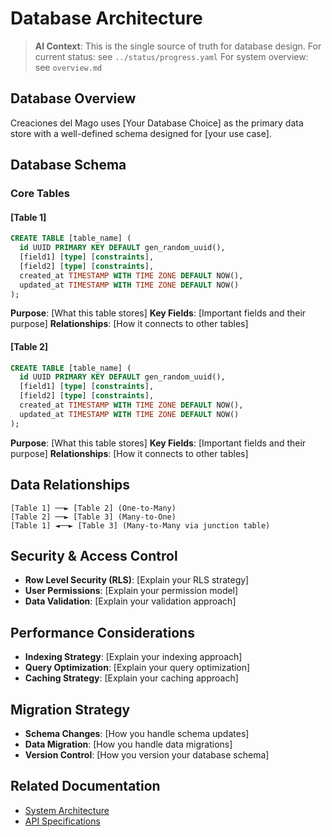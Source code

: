 # Database Architecture

> **AI Context**: This is the single source of truth for database design.
> For current status: see `../status/progress.yaml`
> For system overview: see `overview.md`

## Database Overview

Creaciones del Mago uses [Your Database Choice] as the primary data store with a well-defined schema designed for [your use case].

## Database Schema

### Core Tables

#### [Table 1]
```sql
CREATE TABLE [table_name] (
  id UUID PRIMARY KEY DEFAULT gen_random_uuid(),
  [field1] [type] [constraints],
  [field2] [type] [constraints],
  created_at TIMESTAMP WITH TIME ZONE DEFAULT NOW(),
  updated_at TIMESTAMP WITH TIME ZONE DEFAULT NOW()
);
```

**Purpose**: [What this table stores]
**Key Fields**: [Important fields and their purpose]
**Relationships**: [How it connects to other tables]

#### [Table 2]
```sql
CREATE TABLE [table_name] (
  id UUID PRIMARY KEY DEFAULT gen_random_uuid(),
  [field1] [type] [constraints],
  [field2] [type] [constraints],
  created_at TIMESTAMP WITH TIME ZONE DEFAULT NOW(),
  updated_at TIMESTAMP WITH TIME ZONE DEFAULT NOW()
);
```

**Purpose**: [What this table stores]
**Key Fields**: [Important fields and their purpose]
**Relationships**: [How it connects to other tables]

## Data Relationships

```
[Table 1] ──► [Table 2] (One-to-Many)
[Table 2] ──► [Table 3] (Many-to-One)
[Table 1] ◄──► [Table 3] (Many-to-Many via junction table)
```

## Security & Access Control

- **Row Level Security (RLS)**: [Explain your RLS strategy]
- **User Permissions**: [Explain your permission model]
- **Data Validation**: [Explain your validation approach]

## Performance Considerations

- **Indexing Strategy**: [Explain your indexing approach]
- **Query Optimization**: [Explain your query optimization]
- **Caching Strategy**: [Explain your caching approach]

## Migration Strategy

- **Schema Changes**: [How you handle schema updates]
- **Data Migration**: [How you handle data migrations]
- **Version Control**: [How you version your database schema]

## Related Documentation

- [System Architecture](overview.md)
- [API Specifications](api.md)
 